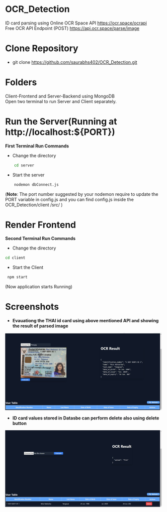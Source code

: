 # OCR_Detection
ID card parsing using Online OCR Space API
https://ocr.space/ocrapi  
Free OCR API Endpoint (POST)
https://api.ocr.space/parse/image


# Clone Repository
- git clone https://github.com/saurabhs402/OCR_Detection.git

# Folders
Client-Frontend and Server-Backend using MongoDB  
Open two terminal to run Server and Client separately.

# Run the Server(Running at  http://localhost:${PORT})

 **First Terminal Run Commands**  
 - Change the directory
```bash
    cd server
```  
- Start the server
    
```bash
    nodemon dbConnect.js
```
  
(**Note**: The port number suggested by your nodemon require to update the PORT variable in config.js and you can find config.js inside the OCR_Detection/client
/src/ )

# Render Frontend
 **Second Terminal Run Commands**  
- Change the directory
```bash
cd client
```
- Start the Client
```bash
 npm start
```  

  (Now application starts Running)

# Screenshots
- **Evauationg the THAI id card using above mentioned API and showing the result of parsed image**

    
![Example Screenshot](screenshots/client1.jpg)  

  





    
- **ID card values stored in Datasbe can perform delete also using delete button**

    
![Example Screenshot](screenshots/client2.jpg)




